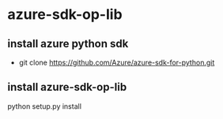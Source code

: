 # azure-sdk-op-lib
## install azure python sdk
- git clone https://github.com/Azure/azure-sdk-for-python.git

## install azure-sdk-op-lib
python setup.py install